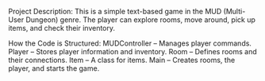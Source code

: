 Project Description:
This is a simple text-based game in the MUD (Multi-User Dungeon) genre.
The player can explore rooms, move around, pick up items, and check their inventory.

How the Code is Structured:
MUDController – Manages player commands.
Player – Stores player information and inventory.
Room – Defines rooms and their connections.
Item – A class for items.
Main – Creates rooms, the player, and starts the game.